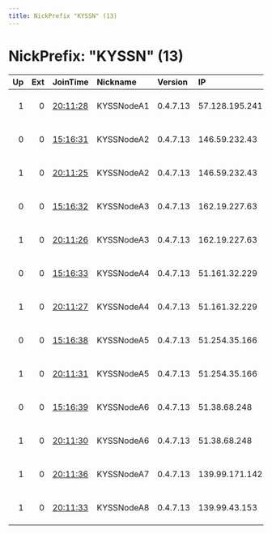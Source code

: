 ```yaml
---
title: NickPrefix "KYSSN" (13)
---
```


# NickPrefix: "KYSSN" (13)

|   Up |   Ext | JoinTime                                                                                              | Nickname   | Version   | IP             | AS      | CC   |   ORp |   Dirp | OS    | Contact                                   |   eFamMembers |
|-----:|------:|:------------------------------------------------------------------------------------------------------|:-----------|:----------|:---------------|:--------|:-----|------:|-------:|:------|:------------------------------------------|--------------:|
|    1 |     0 | [20:11:28](https://nusenu.github.io/OrNetStats/w/relay/7835BAE7D6D363ECDC64CD8CE4E8FBE2EFA7CC39.html) | KYSSNodeA1 | 0.4.7.13  | 57.128.195.241 | OVH SAS | pl   |  9001 |      0 | Linux | &lt;nodes@kyss.ovh&gt; @ator: 0xE6ceb76E2 |             9 |
|    0 |     0 | [15:16:31](https://nusenu.github.io/OrNetStats/w/relay/F98E16B516E97D40842B4C84D3FC80DC596E86FE.html) | KYSSNodeA2 | 0.4.7.13  | 146.59.232.43  | OVH SAS | fr   |  9001 |      0 | Linux | &lt;nodes@kyss.ovh&gt; @ator: 0xE6ceb76E2 |             6 |
|    1 |     0 | [20:11:25](https://nusenu.github.io/OrNetStats/w/relay/1CBBD1CCE9FA12712D62F2C2974345380751E58B.html) | KYSSNodeA2 | 0.4.7.13  | 146.59.232.43  | OVH SAS | fr   |  9001 |      0 | Linux | &lt;nodes@kyss.ovh&gt; @ator: 0xE6ceb76E2 |             9 |
|    0 |     0 | [15:16:32](https://nusenu.github.io/OrNetStats/w/relay/AA4542FAE5B8641D4D93EA0D1431D3551C058C5D.html) | KYSSNodeA3 | 0.4.7.13  | 162.19.227.63  | OVH SAS | de   |  9001 |      0 | Linux | &lt;nodes@kyss.ovh&gt; @ator: 0xE6ceb76E2 |             6 |
|    1 |     0 | [20:11:26](https://nusenu.github.io/OrNetStats/w/relay/37BADD6ED74100933041B7B430A0C55DEE280D84.html) | KYSSNodeA3 | 0.4.7.13  | 162.19.227.63  | OVH SAS | de   |  9001 |      0 | Linux | &lt;nodes@kyss.ovh&gt; @ator: 0xE6ceb76E2 |             9 |
|    0 |     0 | [15:16:33](https://nusenu.github.io/OrNetStats/w/relay/68981ADF6DA23BBDB54EBBE787CCDA6A9A955948.html) | KYSSNodeA4 | 0.4.7.13  | 51.161.32.229  | OVH SAS | ca   |  9001 |      0 | Linux | &lt;nodes@kyss.ovh&gt; @ator: 0xE6ceb76E2 |             6 |
|    1 |     0 | [20:11:27](https://nusenu.github.io/OrNetStats/w/relay/2568DA87348D6CFCBC39C6F3DC4094859D92A273.html) | KYSSNodeA4 | 0.4.7.13  | 51.161.32.229  | OVH SAS | ca   |  9001 |      0 | Linux | &lt;nodes@kyss.ovh&gt; @ator: 0xE6ceb76E2 |             9 |
|    0 |     0 | [15:16:38](https://nusenu.github.io/OrNetStats/w/relay/7EBDF08673904C0A808D1DBA7A22A9555522943D.html) | KYSSNodeA5 | 0.4.7.13  | 51.254.35.166  | OVH SAS | fr   |  9001 |      0 | Linux | &lt;nodes@kyss.ovh&gt; @ator: 0xE6ceb76E2 |             6 |
|    1 |     0 | [20:11:31](https://nusenu.github.io/OrNetStats/w/relay/2EF706F57D8C4A72B0ABF7B479213888CC67791C.html) | KYSSNodeA5 | 0.4.7.13  | 51.254.35.166  | OVH SAS | fr   |  9001 |      0 | Linux | &lt;nodes@kyss.ovh&gt; @ator: 0xE6ceb76E2 |             9 |
|    0 |     0 | [15:16:39](https://nusenu.github.io/OrNetStats/w/relay/3E1759ECFEE2E5277A15E052F5C69F9CBEEB1CD7.html) | KYSSNodeA6 | 0.4.7.13  | 51.38.68.248   | OVH SAS | gb   |  9001 |      0 | Linux | &lt;nodes@kyss.ovh&gt; @ator: 0xE6ceb76E2 |             6 |
|    1 |     0 | [20:11:30](https://nusenu.github.io/OrNetStats/w/relay/1C014447BD7F1E99B49121FAC2096C737B5EEA57.html) | KYSSNodeA6 | 0.4.7.13  | 51.38.68.248   | OVH SAS | gb   |  9001 |      0 | Linux | &lt;nodes@kyss.ovh&gt; @ator: 0xE6ceb76E2 |             9 |
|    1 |     0 | [20:11:36](https://nusenu.github.io/OrNetStats/w/relay/DB661F1E31E1AD96240265EE748C6F38B1D18882.html) | KYSSNodeA7 | 0.4.7.13  | 139.99.171.142 | OVH SAS | au   |  9001 |      0 | Linux | &lt;nodes@kyss.ovh&gt; @ator: 0xE6ceb76E2 |             9 |
|    1 |     0 | [20:11:33](https://nusenu.github.io/OrNetStats/w/relay/9E340BDE68FBEBA0696939CB78D2A7C5D419E38C.html) | KYSSNodeA8 | 0.4.7.13  | 139.99.43.153  | OVH SAS | sg   |  9001 |      0 | Linux | &lt;nodes@kyss.ovh&gt; @ator: 0xE6ceb76E2 |             9 |
